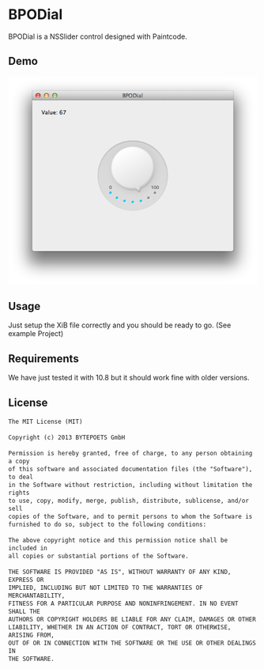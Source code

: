 BPODial
===

BPODial is a NSSlider control designed with Paintcode.

Demo
---
![iPhone Example](screenshot1.png)

Usage
---

Just setup the XiB file correctly and you should be ready to go.
(See example Project)

Requirements
---

We have just tested it with 10.8 but it should work fine with older versions.

License
---

```
The MIT License (MIT)

Copyright (c) 2013 BYTEPOETS GmbH

Permission is hereby granted, free of charge, to any person obtaining a copy
of this software and associated documentation files (the "Software"), to deal
in the Software without restriction, including without limitation the rights
to use, copy, modify, merge, publish, distribute, sublicense, and/or sell
copies of the Software, and to permit persons to whom the Software is
furnished to do so, subject to the following conditions:

The above copyright notice and this permission notice shall be included in
all copies or substantial portions of the Software.

THE SOFTWARE IS PROVIDED "AS IS", WITHOUT WARRANTY OF ANY KIND, EXPRESS OR
IMPLIED, INCLUDING BUT NOT LIMITED TO THE WARRANTIES OF MERCHANTABILITY,
FITNESS FOR A PARTICULAR PURPOSE AND NONINFRINGEMENT. IN NO EVENT SHALL THE
AUTHORS OR COPYRIGHT HOLDERS BE LIABLE FOR ANY CLAIM, DAMAGES OR OTHER
LIABILITY, WHETHER IN AN ACTION OF CONTRACT, TORT OR OTHERWISE, ARISING FROM,
OUT OF OR IN CONNECTION WITH THE SOFTWARE OR THE USE OR OTHER DEALINGS IN
THE SOFTWARE.

 
 ```